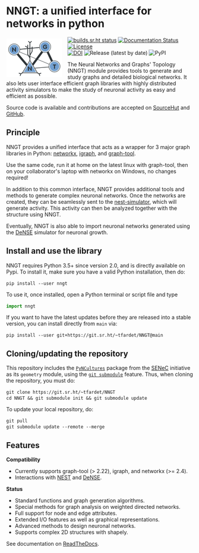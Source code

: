 # NNGT: a unified interface for networks in python

<img align="left" style="padding-top: 5px; margin-right: 15px;"
 src="./doc/_static/nngt_logo.png" alt="Logo of NNGT: a conceptual sketch of a
 pyramidal neuron linked to three simple circular nodes to form a graph." />

[![builds.sr.ht status](https://builds.sr.ht/~tfardet/nngt/commits.svg)](https://builds.sr.ht/~tfardet/nngt/commits?)
[![Documentation Status](https://readthedocs.org/projects/nngt/badge/?version=latest)](http://nngt.readthedocs.org/en/latest/?badge=latest) [![License](http://img.shields.io/:license-GPLv3+-yellow.svg)](http://www.gnu.org/licenses/gpl-3.0.html)<br>
[![DOI](https://zenodo.org/badge/45254730.svg)](https://zenodo.org/badge/latestdoi/45254730)
![Release (latest by date)](https://img.shields.io/github/v/release/tfardet/NNGT)
![PyPI](https://img.shields.io/pypi/v/nngt)

The Neural Networks and Graphs' Topology (NNGT) module provides tools to
generate and study graphs and detailed biological networks.
It also lets user interface efficient graph libraries with highly distributed
activity simulators to make the study of neuronal activity as easy and
efficient as possible.

Source code is available and contributions are accepted on
[SourceHut](https://git.sr.ht/~tfardet/NNGT) and
[GitHub](https://github.com/tfardet/NNGT).


## Principle

NNGT provides a unified interface that acts as a wrapper for 3 major graph
libraries in Python: [networkx](https://networkx.github.io/),
[igraph](https://igraph.org/python/), and
[graph-tool](https://graph-tool.skewed.de/).

Use the same code, run it at home on the latest linux with graph-tool, then
on your collaborator's laptop with networkx on Windows, no changes required!

In addition to this common interface, NNGT provides additional tools and
methods to generate complex neuronal networks.
Once the networks are created, they can be seamlessly sent to the
[nest-simulator](https://nest-simulator.readthedocs.io/), which will generate
activity. This activity can then be analyzed together with the structure using
NNGT.

Eventually, NNGT is also able to import neuronal networks generated using the
[DeNSE](https://dense.readthedocs.io/) simulator for neuronal growth.


## Install and use the library

NNGT requires Python 3.5+ since version 2.0, and is directly available on Pypi.
To install it, make sure you have a valid Python installation, then do:

```
pip install --user nngt
```

To use it, once installed, open a Python terminal or script file and type

```python
import nngt
```

If you want to have the latest updates before they are released into a stable
version, you can install directly from ``main`` via:

```
pip install --user git+https://git.sr.ht/~tfardet/NNGT@main
```


## Cloning/updating the repository

This repository includes the
[``PyNCultures``](https://github.com/SENeC-Initiative/PyNCulture) package from
the [SENeC](https://github.com/SENeC-Initiative/) initiative as its
``geometry`` module, using the
[``git submodule``](https://git-scm.com/book/en/v2/Git-Tools-Submodules)
feature.
Thus, when cloning the repository, you must do:

    git clone https://git.sr.ht/~tfardet/NNGT
    cd NNGT && git submodule init && git submodule update

To update your local repository, do:

    git pull
    git submodule update --remote --merge


## Features

**Compatibility**
* Currently supports graph-tool (> 2.22), igraph, and networkx (>= 2.4).
* Interactions with [NEST](https://nest-simulator.readthedocs.io/) and
  [DeNSE](https://dense.readthedocs.io/).

**Status**
* Standard functions and graph generation algorithms.
* Special methods for graph analysis on weighted directed networks.
* Full support for node and edge attributes.
* Extended I/O features as well as graphical representations.
* Advanced methods to design neuronal networks.
* Supports complex 2D structures with shapely.

See documentation on
[ReadTheDocs](https://readthedocs.org/projects/nngt/badge/?version=latest).
